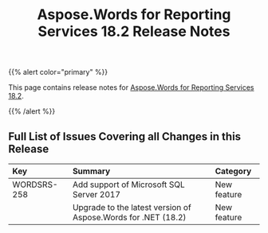 ﻿---
title: Aspose.Words for Reporting Services 18.2 Release Notes
description: "Aspose.Words for Reporting Services 18.2 Release Notes – learn about the latest updates and fixes."
type: docs
weight: 100
url: /reportingservices/aspose-words-for-reporting-services-18-2-release-notes/
---

{{% alert color="primary" %}} 

This page contains release notes for [Aspose.Words for Reporting Services 18.2](https://downloads.aspose.com/words/reportingservices/new-releases/aspose.word-for-reporting-services-18.2-\(msi\)/).

{{% /alert %}} 

## Full List of Issues Covering all Changes in this Release

|Key|Summary|Category|
| :- | :- | :- |
|WORDSRS-258|Add support of Microsoft SQL Server 2017|New feature|
| |Upgrade to the latest version of Aspose.Words for .NET (18.2)|New feature|

